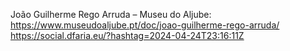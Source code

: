 João Guilherme Rego Arruda – Museu do Aljube: https://www.museudoaljube.pt/doc/joao-guilherme-rego-arruda/ https://social.dfaria.eu/?hashtag=2024-04-24T23:16:11Z